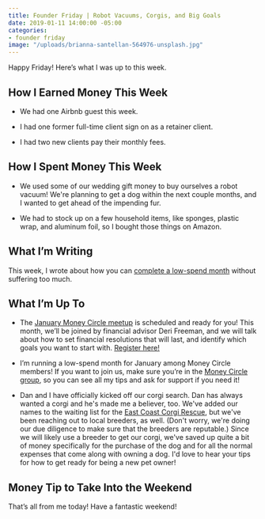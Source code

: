```yaml
---
title: Founder Friday | Robot Vacuums, Corgis, and Big Goals
date: 2019-01-11 14:00:00 -05:00
categories:
- founder friday
image: "/uploads/brianna-santellan-564976-unsplash.jpg"
---
```


Happy Friday! Here’s what I was up to this week.

## **How I Earned Money This Week**

* We had one Airbnb guest this week.

* I had one former full-time client sign on as a retainer client.

* I had two new clients pay their monthly fees.

## **How I Spent Money This Week**

* We used some of our wedding gift money to buy ourselves a robot vacuum! We're planning to get a dog within the next couple months, and I wanted to get ahead of the impending fur. 

* We had to stock up on a few household items, like sponges, plastic wrap, and aluminum foil, so I bought those things on Amazon.

## **What I’m Writing**

This week, I wrote about how you can [complete a low-spend month](https://www.maggiegermano.com/blog/how-to-complete-a-low-spend-month/) without suffering too much. 

## **What I’m Up To**

* The [January Money Circle meetup](https://www.eventbrite.com/e/money-circle-financial-resolutions-that-last-tickets-54309667678) is scheduled and ready for you! This month, we’ll be joined by financial advisor Deri Freeman, and we will talk about how to set financial resolutions that will last, and identify which goals you want to start with. [Register here!](https://www.eventbrite.com/e/money-circle-financial-resolutions-that-last-tickets-54309667678)

* I’m running a low-spend month for January among Money Circle members! If you want to join us, make sure you’re in the [Money Circle group](https://www.facebook.com/groups/MoneyCircleGroup), so you can see all my tips and ask for support if you need it!

* Dan and I have officially kicked off our corgi search. Dan has always wanted a corgi and he's made me a believer, too. We've added our names to the waiting list for the [East Coast Corgi Rescue](https://www.eastcoastcorgirescue.org/), but we've been reaching out to local breeders, as well. (Don't worry, we're doing our due diligence to make sure that the breeders are reputable.) Since we will likely use a breeder to get our corgi, we've saved up quite a bit of money specifically for the purchase of the dog and for all the normal expenses that come along with owning a dog. I'd love to hear your tips for how to get ready for being a new pet owner!

## **Money Tip to Take Into the Weekend**

That’s all from me today! Have a fantastic weekend!
